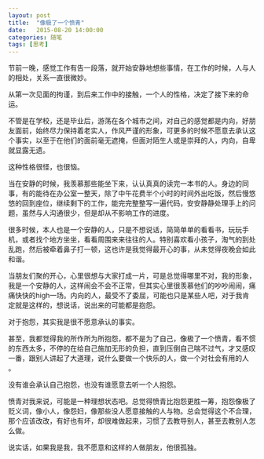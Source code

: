```yaml
---
layout: post
title:  "像极了一个愤青"
date:   2015-08-20 14:00:00
categories: 随笔
tags: [思考]
---
```


节前一晚，感觉工作有告一段落，就开始安静地想些事情，在工作的时候，人与人的相处，关系一直很微妙。

从第一次见面的拘谨，到后来工作中的接触，一个人的性格，决定了接下来的命运。<!--more-->

不管是在学校，还是毕业后，游荡在各个城市之间，对自己的感觉都是内向，好朋友面前，始终尽力保持着老实人，作风严谨的形象，可更多的时候不愿意去承认这个事实，以至于在他们的面前毫无遮掩，但面对陌生人或是崇拜的人，内向，自卑就显露无遗。

这种性格很怪，也很恼。

当在安静的时候，我羡慕那些能坐下来，认认真真的读完一本书的人。身边的同事，有的能待在办公室一整天，除了中午花费半个小时的时间外出吃饭，然后慢悠悠的回到座位，继续剩下的工作，能完完整整写一遍代码，安安静静处理手上的问题，虽然与人沟通很少，但是却从不影响工作的进度。

很多时候，本人也是一个安静的人，只是不想说话，简简单单的看看书，玩玩手机，或者找个地方坐坐，看看周围来来往往的人。特别喜欢看小孩子，淘气的到处乱跑，然后被牵着鼻子打一顿，这也许是我觉得最开心的事，从未觉得夜晚会如此和谐。

当朋友们聚的开心，心里很想与大家打成一片，可是总觉得哪里不对，我的形象，我是一个安静的人，这样闹会不会不正常，但其实心里很羡慕他们的吵吵闹闹，痛痛快快的high一场。内向的人，最受不了委屈，可能也只是某些人吧，对于我肯定就是这样的，想说话，说出来的可能都是抱怨。

对于抱怨，其实我是很不愿意承认的事实。

甚至，我都觉得我的所作所为所抱怨，都不是为了自己，像极了一个愤青，看不惯的东西太多，不停的在给自己施加无形的负担，直到压倒自己喘不过气，才又感叹一番，跟别人讲起了大道理，说什么要做一个快乐的人，做一个对社会有用的人 。

没有谁会承认自己抱怨，也没有谁愿意去听一个人抱怨。

愤青对我来说，可能是一种理想状态吧。总觉得愤青比抱怨更胜一筹，抱怨像极了贬义词，像小人，像怨妇，像那些没人愿意接触的人与物。总会觉得这个不合理，那个应该改改，有好也有坏，却很难做起来，习惯了去教导别人，甚至去教别人怎么做。

说实话，如果我是我，我不愿意和这样的人做朋友，他很孤独。
